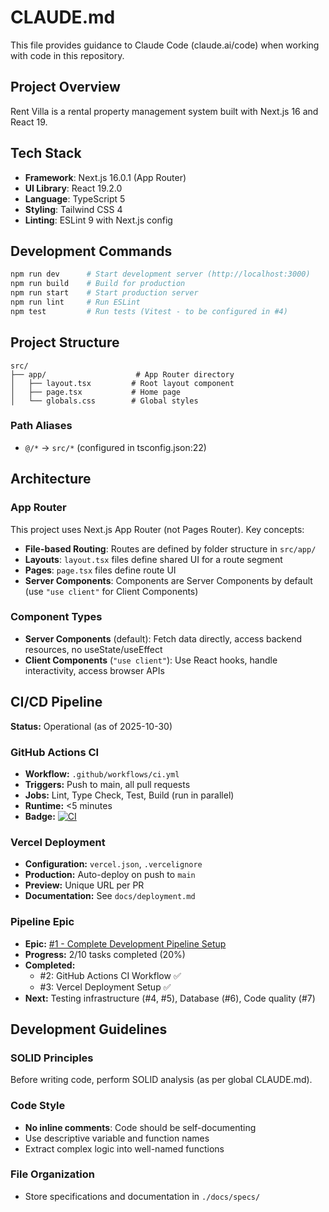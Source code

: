 # CLAUDE.md

This file provides guidance to Claude Code (claude.ai/code) when working with code in this repository.

## Project Overview

Rent Villa is a rental property management system built with Next.js 16 and React 19.

## Tech Stack

- **Framework**: Next.js 16.0.1 (App Router)
- **UI Library**: React 19.2.0
- **Language**: TypeScript 5
- **Styling**: Tailwind CSS 4
- **Linting**: ESLint 9 with Next.js config

## Development Commands

```bash
npm run dev      # Start development server (http://localhost:3000)
npm run build    # Build for production
npm run start    # Start production server
npm run lint     # Run ESLint
npm test         # Run tests (Vitest - to be configured in #4)
```

## Project Structure

```
src/
├── app/                    # App Router directory
│   ├── layout.tsx         # Root layout component
│   ├── page.tsx           # Home page
│   └── globals.css        # Global styles
```

### Path Aliases

- `@/*` → `src/*` (configured in tsconfig.json:22)

## Architecture

### App Router

This project uses Next.js App Router (not Pages Router). Key concepts:

- **File-based Routing**: Routes are defined by folder structure in `src/app/`
- **Layouts**: `layout.tsx` files define shared UI for a route segment
- **Pages**: `page.tsx` files define route UI
- **Server Components**: Components are Server Components by default (use `"use client"` for Client Components)

### Component Types

- **Server Components** (default): Fetch data directly, access backend resources, no useState/useEffect
- **Client Components** (`"use client"`): Use React hooks, handle interactivity, access browser APIs

## CI/CD Pipeline

**Status:** Operational (as of 2025-10-30)

### GitHub Actions CI
- **Workflow:** `.github/workflows/ci.yml`
- **Triggers:** Push to main, all pull requests
- **Jobs:** Lint, Type Check, Test, Build (run in parallel)
- **Runtime:** <5 minutes
- **Badge:** [![CI](https://github.com/OxidBurn/rent_villa/actions/workflows/ci.yml/badge.svg)](https://github.com/OxidBurn/rent_villa/actions/workflows/ci.yml)

### Vercel Deployment
- **Configuration:** `vercel.json`, `.vercelignore`
- **Production:** Auto-deploy on push to `main`
- **Preview:** Unique URL per PR
- **Documentation:** See `docs/deployment.md`

### Pipeline Epic
- **Epic:** [#1 - Complete Development Pipeline Setup](https://github.com/OxidBurn/rent_villa/issues/1)
- **Progress:** 2/10 tasks completed (20%)
- **Completed:**
  - #2: GitHub Actions CI Workflow ✅
  - #3: Vercel Deployment Setup ✅
- **Next:** Testing infrastructure (#4, #5), Database (#6), Code quality (#7)

## Development Guidelines

### SOLID Principles

Before writing code, perform SOLID analysis (as per global CLAUDE.md).

### Code Style

- **No inline comments**: Code should be self-documenting
- Use descriptive variable and function names
- Extract complex logic into well-named functions

### File Organization

- Store specifications and documentation in `./docs/specs/`
